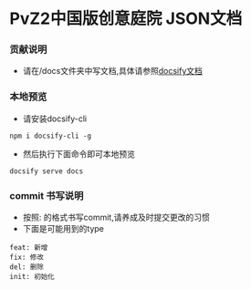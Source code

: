# PvZ2中国版创意庭院 JSON文档
### 贡献说明
- 请在/docs文件夹中写文档,具体请参照[docsify文档](https://docsify.js.org/#/zh-cn/quickstart)

### 本地预览
- 请安装docsify-cli
```
npm i docsify-cli -g
```
- 然后执行下面命令即可本地预览
```
docsify serve docs
```

### commit 书写说明
- 按照<type>: <subject>的格式书写commit,请养成及时提交更改的习惯
- 下面是可能用到的type
```
feat: 新增
fix: 修改
del: 删除
init: 初始化
```